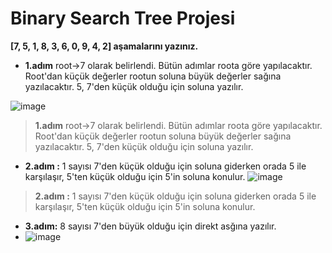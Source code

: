 # Binary Search Tree Projesi

**[7, 5, 1, 8, 3, 6, 0, 9, 4, 2] aşamalarını yazınız.**

- **1.adım** root->7 olarak belirlendi. Bütün adımlar roota göre yapılacaktır. Root'dan küçük değerler rootun soluna büyük değerler sağına yazılacaktır. 5, 7'den küçük olduğu için soluna yazılır.

 ![image](https://user-images.githubusercontent.com/84670856/204888645-429e0901-475d-4244-b303-919d1971a095.png)
 > **1.adım** root->7 olarak belirlendi. Bütün adımlar roota göre yapılacaktır. Root'dan küçük değerler rootun soluna büyük değerler sağına yazılacaktır. 5, 7'den küçük olduğu için soluna yazılır.

- **2.adım :** 1 sayısı 7'den küçük olduğu için soluna giderken orada 5 ile karşılaşır, 5'ten küçük olduğu için 5'in soluna konulur.
 ![image](https://user-images.githubusercontent.com/84670856/204889597-50c0225e-1b67-4f48-95bd-57d93f7f1895.png)
> **2.adım :** 1 sayısı 7'den küçük olduğu için soluna giderken orada 5 ile karşılaşır, 5'ten küçük olduğu için 5'in soluna konulur.

- **3.adım:** 8 sayısı 7'den büyük olduğu için direkt asğına yazılır.
- ![image](https://user-images.githubusercontent.com/84670856/204890101-4be9ea98-33e8-4335-897d-f875599fd77f.png)



